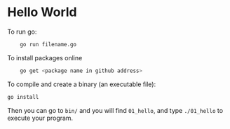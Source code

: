 # Hello World

To run go: 

```bash
    go run filename.go
```

To install packages online
```bash
    go get <package name in github address>
```

To compile and create a binary (an executable file): 

```bash
go install
```

Then you can go to ```bin/``` and you will find ```01_hello```, and type ```./01_hello``` to execute your program.